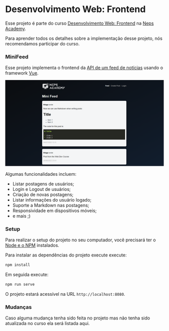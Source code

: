 # Desenvolvimento Web: Frontend

Esse projeto é parte do curso [Desenvolvimento Web: Frontend](https://neps.academy/br/course/desenvolvimento-web:-frontend) na [Neps Academy](https://neps.academy/br).

Para aprender todos os detalhes sobre a implementação desse projeto, nós recomendamos participar do curso.

### MiniFeed

Esse projeto implementa o frontend da [API de um feed de notícias](https://guide-flask.herokuapp.com/docs/swagger#/) usando o framework [Vue](https://vuejs.org/).

![Feed](images/feed.png)

Algumas funcionalidades incluem:

- Listar postagens de usuários;
- Login e Logout de usuários;
- Criação de novas postagens;
- Listar informações do usuário logado;
- Suporte a Markdown nas postagens;
- Responsividade em dispositivos móveis;
- e mais ;)

### Setup

Para realizar o setup do projeto no seu computador, você precisará ter o [Node e o NPM](https://nodejs.org/en/download/) instalados.

Para instalar as dependências do projeto execute execute:

```bash
npm install
```

Em seguida execute:

```bash
npm run serve
```

O projeto estará acessível na URL `http://localhost:8080`.

### Mudanças

Caso alguma mudança tenha sido feita no projeto mas não tenha sido atualizada no curso ela será listada aqui.
